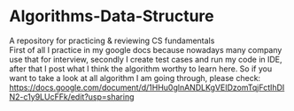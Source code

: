 # Algorithms-Data-Structure
A repository for practicing &amp; reviewing CS fundamentals</br>
First of all I practice in my google docs because nowadays many company use that for interview, secondly I create test cases and run 
my code in IDE, after that I post what I think the algorithm worthy to learn here. So if you want to take a look at all algorithm I am
going through, please check: https://docs.google.com/document/d/1HHu0glnANDLKgVEIDzomTqjFctIhDIN2-c1y9LUcFFk/edit?usp=sharing
